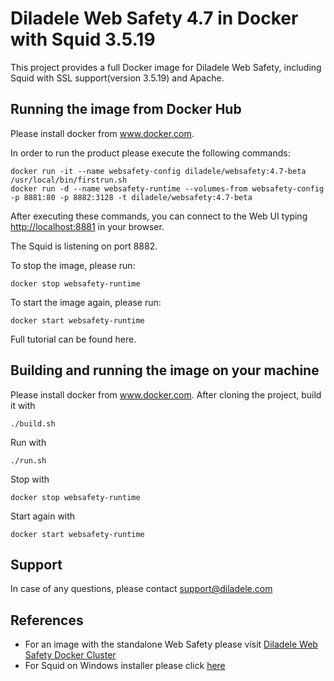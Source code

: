 Diladele Web Safety 4.7 in Docker with Squid 3.5.19
=============================================

This project provides a full Docker image for Diladele Web Safety, including Squid with SSL support(version 3.5.19) and Apache.

Running the image from Docker Hub
---
Please install docker from www.docker.com.

In order to run the product please execute the following commands:
    
    docker run -it --name websafety-config diladele/websafety:4.7-beta /usr/local/bin/firstrun.sh
    docker run -d --name websafety-runtime --volumes-from websafety-config -p 8881:80 -p 8882:3128 -t diladele/websafety:4.7-beta

After executing these commands, you can connect to the Web UI typing [http://localhost:8881](http://localhost:8881) in your browser.

The Squid is listening on port 8882. 

To stop the image, please run:

    docker stop websafety-runtime

To start the image again, please run:

    docker start websafety-runtime

Full tutorial can be found here.

Building and running the image on your machine
---
Please install docker from www.docker.com.
After cloning the project, build it with

    ./build.sh

Run with

    ./run.sh

Stop with

    docker stop websafety-runtime

Start again with

    docker start websafety-runtime

Support
---
In case of any questions, please contact support@diladele.com

References
---
* For an image with the standalone Web Safety please visit [Diladele Web Safety Docker Cluster](https://github.com/diladele/docker-cluster)
* For Squid on Windows installer please click [here](https://github.com/diladele/squid3-windows)
